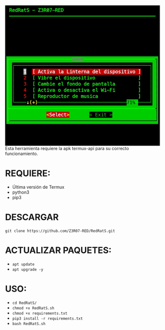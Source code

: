 <p align="center">
<img src="CS07/images/RedRatS.jpg" alt="RedRatS" style="float: left; margin-right: 10px;" />
</p>

Esta herramienta requiere la apk termux-api para su correcto funcionamiento.

REQUIERE:
======

* Última versión de Termux 
* python3 
* pip3

DESCARGAR
======

```
git clone https://github.com/Z3R07-RED/RedRatS.git
```
ACTUALIZAR PAQUETES:
======

* `apt update`
* `apt upgrade -y`

USO:
======

* `cd RedRatS/`
* `chmod +x RedRatS.sh`
* `chmod +x requirements.txt`
* `pip3 install -r requirements.txt`
* `bash RedRatS.sh`

